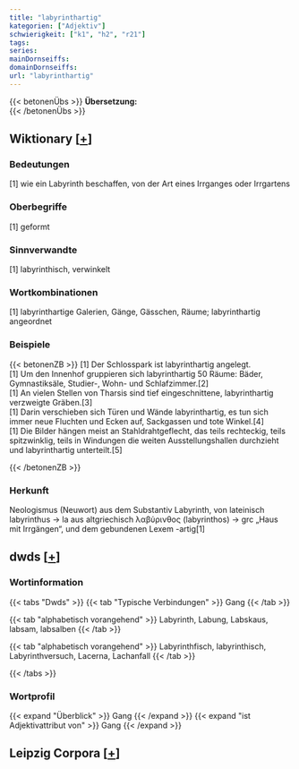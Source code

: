 ```yaml
---
title: "labyrinthartig"
kategorien: ["Adjektiv"]
schwierigkeit: ["k1", "h2", "r21"]
tags:
series:
mainDornseiffs:
domainDornseiffs:
url: "labyrinthartig"
---
```


{{< betonenÜbs >}}
**Übersetzung:**  
{{< /betonenÜbs >}}

## Wiktionary [[+](https://de.wiktionary.org/wiki/labyrinthartig)]

### Bedeutungen
[1] wie ein Labyrinth beschaffen, von der Art eines Irrganges oder Irrgartens  

### Oberbegriffe
[1] geformt  

### Sinnverwandte
[1] labyrinthisch, verwinkelt  

### Wortkombinationen
[1] labyrinthartige Galerien, Gänge, Gässchen, Räume; labyrinthartig angeordnet  

### Beispiele
{{< betonenZB >}}
[1] Der Schlosspark ist labyrinthartig angelegt.  
[1] Um den Innenhof gruppieren sich labyrinthartig 50 Räume: Bäder, Gymnastiksäle, Studier-, Wohn- und Schlafzimmer.[2]  
[1] An vielen Stellen von Tharsis sind tief eingeschnittene, labyrinthartig verzweigte Gräben.[3]  
[1] Darin verschieben sich Türen und Wände labyrinthartig, es tun sich immer neue Fluchten und Ecken auf, Sackgassen und tote Winkel.[4]  
[1] Die Bilder hängen meist an Stahldrahtgeflecht, das teils rechteckig, teils spitzwinklig, teils in Windungen die weiten Ausstellungshallen durchzieht und labyrinthartig unterteilt.[5]  

{{< /betonenZB >}}
### Herkunft
Neologismus (Neuwort) aus dem Substantiv Labyrinth, von lateinisch labyrinthus → la aus altgriechisch λαβύρινθος (labyrinthos) → grc „Haus mit Irrgängen“, und dem gebundenen Lexem -artig[1]  



## dwds [[+](https://www.dwds.de/wb/labyrinthartig)]

### Wortinformation
{{< tabs "Dwds" >}}
{{< tab "Typische Verbindungen" >}}
Gang
{{< /tab >}}

{{< tab "alphabetisch vorangehend" >}}
Labyrinth, Labung, Labskaus, labsam, labsalben
{{< /tab >}}

{{< tab "alphabetisch vorangehend" >}}
Labyrinthfisch, labyrinthisch, Labyrinthversuch, Lacerna, Lachanfall
{{< /tab >}}

{{< /tabs >}}

### Wortprofil
{{< expand "Überblick" >}} Gang {{< /expand >}}
{{< expand "ist Adjektivattribut von" >}} Gang {{< /expand >}}

## Leipzig Corpora [[+](https://corpora.uni-leipzig.de/en/res?word=labyrinthartig&corpusId=deu_newscrawl-public_2018)]

